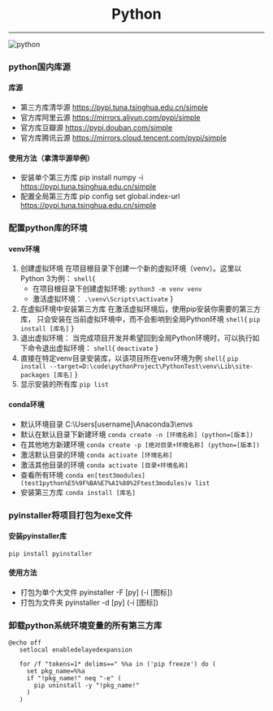 <h1 style="text-align:center">Python</h1>

---

![python](https://img.shields.io/badge/python-3.9-blue)

### python国内库源

#### 库源

- 第三方库清华源 https://pypi.tuna.tsinghua.edu.cn/simple
- 官方库阿里云源 https://mirrors.aliyun.com/pypi/simple
- 官方库豆瓣源 https://pypi.douban.com/simple
- 官方库腾讯云源 https://mirrors.cloud.tencent.com/pypi/simple

#### 使用方法（拿清华源举例）

- 安装单个第三方库
  pip install numpy -i https://pypi.tuna.tsinghua.edu.cn/simple
- 配置全局第三方库
  pip config set global.index-url https://pypi.tuna.tsinghua.edu.cn/simple

### 配置python库的环境

#### venv环境

1. 创建虚拟环境
   在项目根目录下创建一个新的虚拟环境（venv）。这里以Python 3为例：
   ```shell```{
    - 在项目根目录下创建虚拟环境:
      ```python3 -m venv venv```
    - 激活虚拟环境：
      ```.\venv\Scripts\activate```
      }
2. 在虚拟环境中安装第三方库
   在激活虚拟环境后，使用pip安装你需要的第三方库，
   只会安装在当前虚拟环境中，而不会影响到全局Python环境
   ```shell```{
   ```pip install [库名]```
   }
3. 退出虚拟环境：
   当完成项目开发并希望回到全局Python环境时，可以执行如下命令退出虚拟环境：
   ```shell```{
   ```deactivate```
   }
4. 直接在特定venv目录安装库，以该项目所在venv环境为例
   ```shell```{
   ```pip install --target=D:\code\pythonProject\PythonTest\venv\Lib\site-packages [库名]```
   }
5. 显示安装的所有库
    ```pip list```

#### conda环境

- 默认环境目录
  C:\Users\[username]\Anaconda3\envs
- 默认在默认目录下新建环境
  ```conda create -n [环境名称] (python=[版本])```
- 在其他地方新建环境
  ```conda create -p [绝对目录+环境名称] (python=[版本])```
- 激活默认目录的环境
  ```conda activate [环境名称]```
- 激活其他目录的环境
  ```conda activate [目录+环境名称]```
- 查看所有环境
  ```conda en[test3modules](test1python%E5%9F%BA%E7%A1%80%2Ftest3modules)v list```
- 安装第三方库
  ```conda install [库名]```

### pyinstaller将项目打包为exe文件

#### 安装pyinstaller库

```pip install pyinstaller```

#### 使用方法

- 打包为单个大文件
  pyinstaller -F [py] (-i [图标])
- 打包为文件夹
  pyinstaller -d [py] (-i [图标])

### 卸载python系统环境变量的所有第三方库
```
@echo off
   setlocal enabledelayedexpansion

   for /f "tokens=1* delims==" %%a in ('pip freeze') do (
     set pkg_name=%%a
     if "!pkg_name!" neq "-e" (
       pip uninstall -y "!pkg_name!"
     )
   )
```